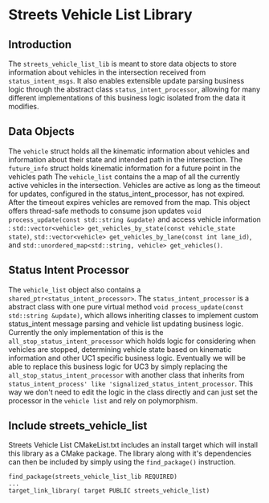 # Streets Vehicle List Library

## Introduction
The `streets_vehicle_list_lib` is meant to store data objects to store information about vehicles in the intersection received from `status_intent_msgs`. It also enables extensible update parsing business logic through the abstract class `status_intent_processor`, allowing for many different implementations of this business logic isolated from the data it modifies. 

## Data Objects
The `vehicle` struct holds all the kinematic information about vehicles and information about their state and intended path in the intersection. 
The `future_info` struct holds kinematic information for a future point in the vehicles path
The `vehicle_list` contains the a map of all the currently active vehicles in the intersection. Vehicles are active as long as the timeout for updates, configured in the status_intent_processor, has not expired. After the timeout expires vehicles are removed from the map. This object offers thread-safe methods to consume json updates `void process_update(const std::string &update)` and access vehicle information : `std::vector<vehicle> get_vehicles_by_state(const vehicle_state state)`, `std::vector<vehicle> get_vehicles_by_lane(const int lane_id)`, and `std::unordered_map<std::string, vehicle> get_vehicles()`.

## Status Intent Processor
The `vehicle_list` object also contains a `shared_ptr<status_intent_processor>`. The `status_intent_processor` is a abstract class with one pure virtual method `void process_update(const std::string &update)`, which allows inheriting classes to implement custom status_intent message parsing and vehicle list updating business logic. Currently the only implementation of this is the `all_stop_status_intent_processor` which holds logic for considering when vehicles are stopped, determining vehicle state based on kinematic information and other UC1 specific business logic. Eventually we will be able to replace this business logic for UC3 by simply replacing the  `all_stop_status_intent_processor` with another class that inherits from `status_intent_process' like 'signalized_status_intent_processor`. This way we don't need to edit the logic in the class directly and can just set the processor in the `vehicle list` and rely on polymorphism.

## Include streets_vehicle_list
Streets Vehicle List CMakeList.txt includes an install target which will install this library as a CMake package. The library along with it's dependencies can then be included by simply using the `find_package()` instruction.
```
find_package(streets_vehicle_list_lib REQUIRED)
...
target_link_library( target PUBLIC streets_vehicle_list)
```
